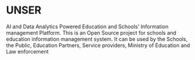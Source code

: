 # UNSER
AI and Data Analytics Powered Education and Schools' Information management Platform.
This is an Open Source project for schools and education information management system.
It can be used by the Schools, the Public, Education Partners, Service providers, Ministry of Education and Law enforcement
